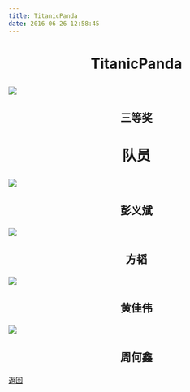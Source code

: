 ```yaml
---
title: TitanicPanda
date: 2016-06-26 12:58:45
---
```


# <p align="center">TitanicPanda</p>

![](http://bst.lansejishu.com/%E5%8C%BA%E4%B8%89TitanicPanda.jpeg)

## <p align="center">三等奖</p>

# <p align="center">队员</p>

![](http://bst.lansejishu.com/%E5%8C%BA%E4%B8%89%E5%BD%AD%E4%B9%89%E6%96%8C.jpeg)
## <p align="center">彭义斌</p>
![](http://bst.lansejishu.com/%E5%8C%BA%E4%B8%89%E6%96%B9%E9%9F%AC.jpeg)
## <p align="center">方韬</p>
![](http://bst.lansejishu.com/%E5%8C%BA%E4%B8%89%E9%BB%84%E4%BD%B3%E4%BC%9F.jpeg)
## <p align="center">黄佳伟</p>
![](http://bst.lansejishu.com/%E5%8C%BA%E4%B8%89%E5%91%A8%E4%BD%95%E9%91%AB.jpeg)
## <p align="center">周何鑫</p>

[返回](../)
